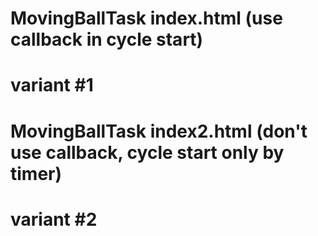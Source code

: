 # MovingBallTask index.html (use callback in cycle start)
# variant #1

# MovingBallTask index2.html (don't use callback, cycle start only by timer)
# variant #2